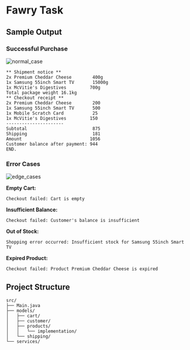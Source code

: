 # Fawry Task

## Sample Output

### Successful Purchase
![normal_case](https://github.com/user-attachments/assets/51bf4a30-c0f2-4d5e-a4b5-45e265072b3f)
```
** Shipment notice **
2x Premium Cheddar Cheese        400g
1x Samsung 55inch Smart TV       15000g
1x McVitie's Digestives         700g
Total package weight 16.1kg
** Checkout receipt **
2x Premium Cheddar Cheese        200
1x Samsung 55inch Smart TV       500
1x Mobile Scratch Card           25
1x McVitie's Digestives         150
----------------------
Subtotal                         875
Shipping                         181
Amount                          1056
Customer balance after payment: 944
END.
```

### Error Cases
![edge_cases](https://github.com/user-attachments/assets/83ac0601-ea11-4268-89d9-f6c262447805)

**Empty Cart:**
```
Checkout failed: Cart is empty
```

**Insufficient Balance:**
```
Checkout failed: Customer's balance is insufficient
```

**Out of Stock:**
```
Shopping error occurred: Insufficient stock for Samsung 55inch Smart TV
```

**Expired Product:**
```
Checkout failed: Product Premium Cheddar Cheese is expired
```

## Project Structure

```
src/
├── Main.java
├── models/
│   ├── cart/
│   ├── customer/
│   ├── products/
│   │   └── implementation/
│   └── shipping/
└── services/
```
